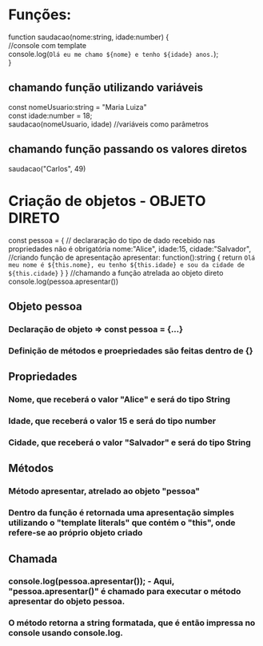 # Funções: 
function saudacao(nome:string, idade:number) {  
    //console com template   
    console.log(`Olá eu me chamo ${nome} e tenho ${idade} anos.`);  
}


## chamando função utilizando variáveis
const nomeUsuario:string = "Maria Luiza"  
const idade:number = 18;  
saudacao(nomeUsuario, idade) //variáveis como parâmetros  


## chamando função passando os valores diretos
saudacao("Carlos", 49)

# Criação de objetos - OBJETO DIRETO

const pessoa = {
    // declararação do tipo de dado recebido nas propriedades não é obrigatória
    nome:"Alice",
    idade:15,
    cidade:"Salvador",
    //criando função de apresentação 
    apresentar: function():string {
    return `Olá meu nome é ${this.nome}, eu tenho ${this.idade} e sou da cidade de ${this.cidade}`
}
}
//chamando a função atrelada ao objeto direto
console.log(pessoa.apresentar())

## Objeto pessoa
### Declaração de objeto => const pessoa = {...}
### Definição de métodos e proepriedades são feitas dentro de {}

## Propriedades
### Nome, que receberá o valor "Alice" e será do tipo String
### Idade, que receberá o valor 15 e será do tipo number
### Cidade, que receberá o valor "Salvador" e será do tipo String

## Métodos
### Método apresentar, atrelado ao objeto "pessoa"
### Dentro da função é retornada uma apresentação simples utilizando o "template literals" que contém o "this", onde refere-se ao próprio objeto criado

## Chamada
### console.log(pessoa.apresentar()); - Aqui, "pessoa.apresentar()" é chamado para executar o método apresentar do objeto pessoa.
### O método retorna a string formatada, que é então impressa no console usando console.log.
